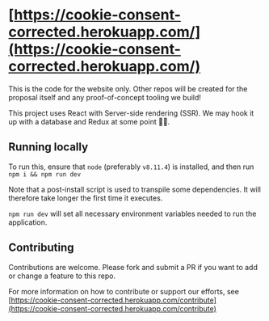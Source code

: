 # [https://cookie-consent-corrected.herokuapp.com/](https://cookie-consent-corrected.herokuapp.com/)

This is the code for the website only. Other repos will be created for the proposal itself and any proof-of-concept tooling we build!

This project uses React with Server-side rendering (SSR). We may hook it up with a database and Redux at some point 🤷‍♀️.

## Running locally
To run this, ensure that `node` (preferably `v8.11.4`) is installed, and then run `npm i && npm run dev`

Note that a post-install script is used to transpile some dependencies. It will therefore take longer the first time it executes.

`npm run dev` will set all necessary environment variables needed to run the application.

## Contributing
Contributions are welcome. Please fork and submit a PR if you want to add or change a feature to this repo.

For more information on how to contribute or support our efforts, see [https://cookie-consent-corrected.herokuapp.com/contribute](https://cookie-consent-corrected.herokuapp.com/contribute)